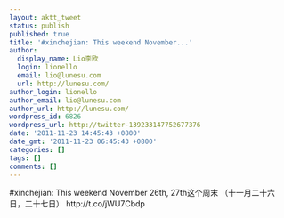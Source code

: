 ```yaml
---
layout: aktt_tweet
status: publish
published: true
title: '#xinchejian: This weekend November...'
author:
  display_name: Lio李欧
  login: lionello
  email: lio@lunesu.com
  url: http://lunesu.com/
author_login: lionello
author_email: lio@lunesu.com
author_url: http://lunesu.com/
wordpress_id: 6826
wordpress_url: http://twitter-139233147752677376
date: '2011-11-23 14:45:43 +0800'
date_gmt: '2011-11-23 06:45:43 +0800'
categories: []
tags: []
comments: []
---
```

<p>#xinchejian: <!--:en-->This weekend November 26th, 27th<!--:--><!--:zh-->这个周末 （十一月二十六日，二十七日）<!--:--> http://t.co/jWU7Cbdp</p>
